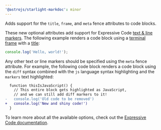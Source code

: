 ```yaml
---
'@astrojs/starlight-markdoc': minor
---
```


Adds support for the `title`, `frame`, and `meta` fence attributes to code blocks.
 
These new optional attributes add support for Expressive Code [text & line markers](https://expressive-code.com/key-features/text-markers/). The following example renders a code block using a [terminal frame](https://expressive-code.com/key-features/frames/#terminal-frames) with a [title](https://expressive-code.com/key-features/frames/#code-editor-frames):

```js {% title="editor.exe" frame="terminal" %}
console.log('Hello, world!');
```

Any other text or line markers should be specified using the `meta` fence attribute. For example, the following code block renders a code block using the `diff` syntax combined with the `js` language syntax highlighting and the `markers` text highlighted:

```diff {% meta="lang=js 'markers'" %}
  function thisIsJavaScript() {
    // This entire block gets highlighted as JavaScript,
    // and we can still add diff markers to it!
-   console.log('Old code to be removed')
+   console.log('New and shiny code!')
  }
```

To learn more about all the available options, check out the [Expressive Code documentation](https://expressive-code.com/key-features/text-markers/#usage-in-markdown--mdx).
